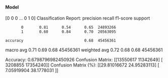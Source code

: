 #### Model
[0 0 0 ... 0 1 0]
Classification Report:
              precision    recall  f1-score   support

           0       0.81      0.54      0.65  24893266
           1       0.60      0.84      0.70  20563095

    accuracy                           0.68  45456361
   macro avg       0.71      0.69      0.68  45456361
weighted avg       0.72      0.68      0.68  45456361

Accuracy: 0.6798796982450926
Confusion Matrix:
[[13550617 11342649]
 [ 3208855 17354240]]
Confusion Matrix (%):
[[29.81016672 24.95283113]
 [ 7.05919904 38.1778031 ]]
